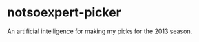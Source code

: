 notsoexpert-picker
==================

An artificial intelligence for making my picks for the 2013 season.
